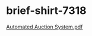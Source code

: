 # brief-shirt-7318 <br>

[Automated Auction System.pdf](https://github.com/SakthivelMadhu/brief-shirt-7318/files/11125193/Automated.Auction.System.pdf)
